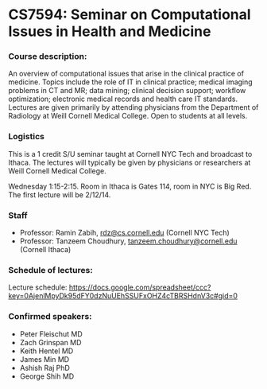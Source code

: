 CS7594: Seminar on Computational Issues in Health and Medicine
============================

### Course description: 
An overview of computational issues that arise in the clinical practice of medicine. Topics include the role of IT in clinical practice; medical imaging problems in CT and MR; data mining; clinical decision support; workflow optimization; electronic medical records and health care IT standards. Lectures are given primarily by attending physicians from the Department of Radiology at Weill Cornell Medical College. Open to students at all levels. 


### Logistics
This is a 1 credit S/U seminar taught at Cornell NYC Tech and broadcast to Ithaca. The lectures will typically be given by physicians or researchers at Weill Cornell Medical College.

Wednesday 1:15-2:15. Room in Ithaca is Gates 114, room in NYC is Big Red. The first lecture will be 2/12/14.

### Staff
* Professor: Ramin Zabih, rdz@cs.cornell.edu (Cornell NYC Tech)
* Professor: Tanzeem Choudhury, tanzeem.choudhury@cornell.edu (Cornell Ithaca)

### Schedule of lectures:
Lecture schedule: https://docs.google.com/spreadsheet/ccc?key=0AjenlMpyDk95dFY0dzNuUEhSSUFxOHZ4cTBRSHdnV3c#gid=0

### Confirmed speakers:

- Peter Fleischut MD
- Zach Grinspan MD 
- Keith Hentel MD
- James Min MD
- Ashish Raj PhD
- George Shih MD
